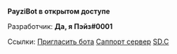 **PayziBot в открытом доступе**

Разработчик:
**Да, я Пэйз#0001**

Ссылки:
[Пригласить бота](https://discord.com/api/oauth2/authorize?client_id=576442351426207744&permissions=8&scope=bot)
[Саппорт сервер](https://discord.gg/XuN4uhC)
[SD.C](https://bots.server-discord.com/576442351426207744)
